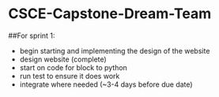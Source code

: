# CSCE-Capstone-Dream-Team

##For sprint 1:
  - begin starting and implementing the design of the website
  - design website (complete)
  - start on code for block to python
  - run test to ensure it does work
  - integrate where needed (~3-4 days before due date)
